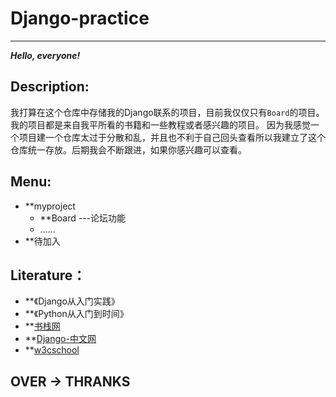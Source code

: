 # Django-practice
-----------------------------------------------------------
***Hello, everyone!***

## **Description:**
  我打算在这个仓库中存储我的Django联系的项目，目前我仅仅只有`Board`的项目。我的项目都是来自我平所看的书籍和一些教程或者感兴趣的项目。
  因为我感觉一个项目建一个仓库太过于分散和乱，并且也不利于自己回头查看所以我建立了这个仓库统一存放。后期我会不断跟进，如果你感兴趣可以查看。
  
## **Menu:**
  - **myproject
    - **Board             ---论坛功能
    - ......
  - **待加入
  
## **Literature：**
  - **《Django从入门实践》
  - **《Python从入门到时间》
  - **<a href="https://www.bookstack.cn/">书栈网</a>
  - **[Django-中文网](https://www.django.cn/)
  - **[w3cschool](https://www.w3cschool.cn/)
  
 ## OVER  ->   THRANKS
